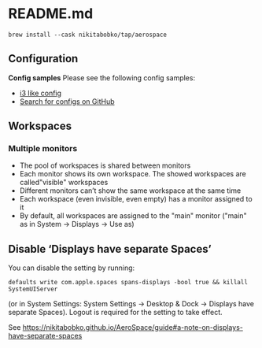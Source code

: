 # README.md

```
brew install --cask nikitabobko/tap/aerospace
```

## Configuration

**Config samples**
Please see the following config samples:

- [i3 like config](https://nikitabobko.github.io/AeroSpace/goodness#i3-like-config)
- [Search for configs on GitHub](https://github.com/search?q=path%3A*aerospace.toml&type=code)

## Workspaces

###  Multiple monitors
- The pool of workspaces is shared between monitors
- Each monitor shows its own workspace. The showed workspaces are called"visible" workspaces
- Different monitors can’t show the same workspace at the same time
- Each workspace (even invisible, even empty) has a monitor assigned to it
- By default, all workspaces are assigned to the "main" monitor ("main" as in System → Displays → Use as)

###


## Disable ‘Displays have separate Spaces’
You can disable the setting by running:

```
defaults write com.apple.spaces spans-displays -bool true && killall SystemUIServer
```

(or in System Settings: System Settings → Desktop & Dock → Displays have separate Spaces). Logout is required for the setting to take effect.

See https://nikitabobko.github.io/AeroSpace/guide#a-note-on-displays-have-separate-spaces
